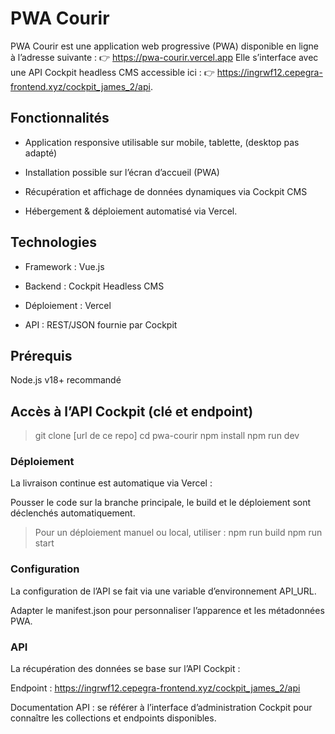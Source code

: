 # PWA Courir
PWA Courir est une application web progressive (PWA) disponible en ligne à l’adresse suivante :
👉 https://pwa-courir.vercel.app
Elle s’interface avec une API Cockpit headless CMS accessible ici :
👉 https://ingrwf12.cepegra-frontend.xyz/cockpit_james_2/api.

## Fonctionnalités
* Application responsive utilisable sur mobile, tablette, (desktop pas adapté)

* Installation possible sur l’écran d’accueil (PWA)

* Récupération et affichage de données dynamiques via Cockpit CMS

* Hébergement & déploiement automatisé via Vercel.

## Technologies
* Framework : Vue.js

* Backend : Cockpit Headless CMS

* Déploiement : Vercel
 
* API : REST/JSON fournie par Cockpit

## Prérequis
Node.js v18+ recommandé

## Accès à l’API Cockpit (clé et endpoint)

> git clone [url de ce repo]
> cd pwa-courir
> npm install
> npm run dev

### Déploiement
La livraison continue est automatique via Vercel :

Pousser le code sur la branche principale, le build et le déploiement sont déclenchés automatiquement.

> Pour un déploiement manuel ou local, utiliser :
> npm run build
> npm run start

### Configuration
La configuration de l’API se fait via une variable d’environnement API_URL.

Adapter le manifest.json pour personnaliser l’apparence et les métadonnées PWA.

### API
La récupération des données se base sur l’API Cockpit :

Endpoint : https://ingrwf12.cepegra-frontend.xyz/cockpit_james_2/api

Documentation API : se référer à l’interface d’administration Cockpit pour connaître les collections et endpoints disponibles.